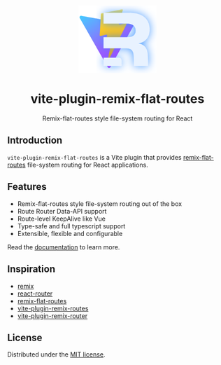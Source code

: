 <p align="center">
  <img width="180" src="./logo.svg" alt="Logo" />
</p>

<h1 align="center">vite-plugin-remix-flat-routes</h1>
<p align="center">Remix-flat-routes style file-system routing for React</p>


## Introduction

`vite-plugin-remix-flat-routes` is a Vite plugin that provides [remix-flat-routes](https://github.com/kiliman/remix-flat-routes) file-system routing for React applications.

## Features

- Remix-flat-routes style file-system routing out of the box
- Route Router Data-API support
- Route-level KeepAlive like Vue
- Type-safe and full typescript support
- Extensible, flexible and configurable

Read the [documentation](https://hemengke1997.github.io/vite-plugin-remix-flat-routes/) to learn more.


## Inspiration
- [remix](https://remix.run)
- [react-router](https://reactrouter.com)
- [remix-flat-routes](https://github.com/kiliman/remix-flat-routes)
- [vite-plugin-remix-routes](https://github.com/vjee/vite-plugin-remix-routes)
- [vite-plugin-remix-router](https://github.com/mammadataei/vite-plugin-remix-router)

## License

Distributed under the [MIT license](/LICENSE.md).
